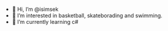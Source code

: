 - 👋 Hi, I’m @isimsek
- 👀 I’m interested in basketball, skateborading and swimming.
- 🌱 I’m currently learning c#
<!---
isimsek7/isimsek7 is a ✨ special ✨ repository because its `README.md` (this file) appears on your GitHub profile.
You can click the Preview link to take a look at your changes.
--->
